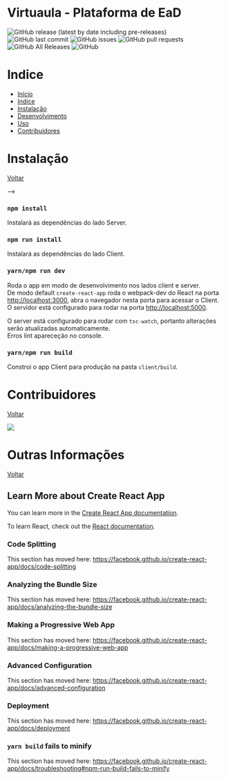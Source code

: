 <!-- This project was bootstrapped with [Create React App](https://github.com/facebook/create-react-app). -->


# Virtuaula - Plataforma de EaD


![GitHub release (latest by date including pre-releases)](https://img.shields.io/github/v/release/pw-2020qs/Virtuaula?include_prereleases) ![GitHub last commit](https://img.shields.io/github/last-commit/pw-2020qs/Virtuaula) 
![GitHub issues](https://img.shields.io/github/issues-raw/pw-2020qs/Virtuaula) ![GitHub pull requests](https://img.shields.io/github/issues-pr/pw-2020qs/Virtuaula) 
![GitHub All Releases](https://img.shields.io/github/downloads/pw-2020qs/Virtuaula/total) ![GitHub](https://img.shields.io/github/license/pw-2020qs/Virtuaula)


<!-- # Demo Aqui será adicionado um video ou gif demo do projeto-->

# Indice
- [Início](#Virtuaula)
- [Indice](#Indice)
- [Instalação](#Instalação)
- [Desenvolvimento](#Dev)
- [Uso](#Uso)
- [Contribuidores](#Contribuidores)


 # Instalação 
 [Voltar](#Indice)

-->
### `npm install`

Instalará as dependências do lado Server.

### `npm run install`

Instalará as dependências do lado Client.

### `yarn/npm run dev`

Roda o app em modo de desenvolvimento nos lados client e server.<br/>
De modo default ```create-react-app``` roda o webpack-dev do React na porta [http://localhost:3000](http://localhost:3000), abra o navegador nesta porta para acessar o Client.
O servidor está configurado para rodar na porta [http://localhost:5000](http//localhost:5000).

O server está configurado para rodar com `tsc-watch`, portanto alterações serão atualizadas automaticamente.<br />
Erros lint apareceção no console.


### `yarn/npm run build`

Constroi o app Client para produção na pasta `client/build`.<br />
<!-- It correctly bundles React in production mode and optimizes the build for the best performance.

 # Dev 
 [Voltar](#Indice)
 
### `yarn/npm run server`

Roda a app em Server side.

### `yarn/npm run client`

Roda a aplicação apenas Client Side.

`API`
|  URL | Methodo  | pacote | arquivo |  descrição |
|---|---|---|---|---|
|   |   |   |   |   |
|   |   |   |   |   |
|   |   |   |   |   |




 # Uso 
 [Voltar](#Indice)


1. Na página de Inicial acessar o link 'Entrar'
2. Na pagina de Login entrar com o email e senha do usuário.(a senha não é importante). \
   . Para perfil Aluno: usuario1@teste.com \
   . Para perfil Professor: usuario2@teste.com
3. Na pagina do Dashboard, você pode acessar os cursos diponíveis clicando em um Card. \
4. Na pagina do curso o aluno pode acessar aulas e atividades disponíveis. O professor poderá iniciar novas aulas, criar novas lousas ou gerenciar as atividades do curso.\
5. O usuário poderá ver e editar as informações do seu perfil na pagina ``/perfil`` que pode ser acessada pela barra de navegação.\


<!-- Adicionar informações sobre o uso do App -->



 # Contribuidores 
 [Voltar](#Indice)


<!-- Adicionar gerador automatico de imagem dos contribuidores caso o repositório vire público -->

<a href="https://github.com/pw-2020qs/Virtuaula/graphs/contributors">
  <img src="https://contributors-img.web.app/image?repo=pw-2020qs/Virtuaula" />
</a>





# Outras Informações 
[Voltar](#Indice)



## Learn More about Create React App

You can learn more in the [Create React App documentation](https://facebook.github.io/create-react-app/docs/getting-started).

To learn React, check out the [React documentation](https://reactjs.org/).

### Code Splitting

This section has moved here: https://facebook.github.io/create-react-app/docs/code-splitting

### Analyzing the Bundle Size

This section has moved here: https://facebook.github.io/create-react-app/docs/analyzing-the-bundle-size

### Making a Progressive Web App

This section has moved here: https://facebook.github.io/create-react-app/docs/making-a-progressive-web-app

### Advanced Configuration

This section has moved here: https://facebook.github.io/create-react-app/docs/advanced-configuration

### Deployment

This section has moved here: https://facebook.github.io/create-react-app/docs/deployment

### `yarn build` fails to minify

This section has moved here: https://facebook.github.io/create-react-app/docs/troubleshooting#npm-run-build-fails-to-minify
